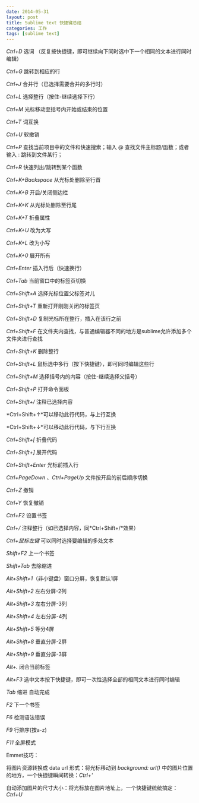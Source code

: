 ```yaml
---
date: 2014-05-31
layout: post
title: Sublime text 快捷键总结
categories: 工作
tags: [sublime text]
---
```


*Ctrl+D* 选词 （反复按快捷键，即可继续向下同时选中下一个相同的文本进行同时编辑）

*Ctrl+G* 跳转到相应的行

*Ctrl+J* 合并行（已选择需要合并的多行时）

*Ctrl+L* 选择整行（按住-继续选择下行）

*Ctrl+M* 光标移动至括号内开始或结束的位置

*Ctrl+T* 词互换

*Ctrl+U* 软撤销

*Ctrl+P* 查找当前项目中的文件和快速搜索；输入 @ 查找文件主标题/函数；或者输入 : 跳转到文件某行；

*Ctrl+R* 快速列出/跳转到某个函数

*Ctrl+K+Backspace* 从光标处删除至行首

*Ctrl+K+B* 开启/关闭侧边栏

*Ctrl+K+K* 从光标处删除至行尾

*Ctrl+K+T* 折叠属性

*Ctrl+K+U* 改为大写

*Ctrl+K+L* 改为小写

*Ctrl+K+0* 展开所有

*Ctrl+Enter* 插入行后（快速换行）

*Ctrl+Tab* 当前窗口中的标签页切换

*Ctrl+Shift+A* 选择光标位置父标签对儿

*Ctrl+Shift+T* 重新打开刚刚关闭的标签页

*Ctrl+Shift+D* 复制光标所在整行，插入在该行之前

*Ctrl+Shift+F* 在文件夹内查找，与普通编辑器不同的地方是sublime允许添加多个文件夹进行查找

*Ctrl+Shift+K* 删除整行

*Ctrl+Shift+L* 鼠标选中多行（按下快捷键），即可同时编辑这些行

*Ctrl+Shift+M* 选择括号内的内容（按住-继续选择父括号）

*Ctrl+Shift+P* 打开命令面板

*Ctrl+Shift+/* 注释已选择内容

*Ctrl+Shift+↑*可以移动此行代码，与上行互换

*Ctrl+Shift+↓*可以移动此行代码，与下行互换

*Ctrl+Shift+[* 折叠代码

*Ctrl+Shift+]* 展开代码

*Ctrl+Shift+Enter* 光标前插入行

*Ctrl+PageDown* 、*Ctrl+PageUp* 文件按开启的前后顺序切换

*Ctrl+Z* 撤销

*Ctrl+Y* 恢复撤销

*Ctrl+F2* 设置书签

*Ctrl+/* 注释整行（如已选择内容，同*Ctrl+Shift+/*效果）

*Ctrl+鼠标左键* 可以同时选择要编辑的多处文本

*Shift+F2* 上一个书签

*Shift+Tab* 去除缩进

*Alt+Shift+1*（非小键盘）窗口分屏，恢复默认1屏

*Alt+Shift+2* 左右分屏-2列

*Alt+Shift+3* 左右分屏-3列

*Alt+Shift+4* 左右分屏-4列

*Alt+Shift+5* 等分4屏

*Alt+Shift+8* 垂直分屏-2屏

*Alt+Shift+9* 垂直分屏-3屏

*Alt+.* 闭合当前标签

*Alt+F3* 选中文本按下快捷键，即可一次性选择全部的相同文本进行同时编辑

*Tab* 缩进 自动完成

*F2* 下一个书签

*F6* 检测语法错误

*F9* 行排序(按a-z)

*F11* 全屏模式

Emmet技巧：

将图片资源转换成 data url 形式：将光标移动到 *background: url()* 中的图片位置的地方，一个快捷键瞬间转换：*Ctrl+'*

自动添加图片的尺寸大小：将光标放在图片地址上，一个快捷键统统搞定：*Ctrl+U*